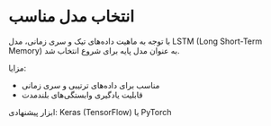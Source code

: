 # انتخاب مدل مناسب

با توجه به ماهیت داده‌های تیک و سری زمانی، مدل LSTM (Long Short-Term Memory) به عنوان مدل پایه برای شروع انتخاب شد.

مزایا:
- مناسب برای داده‌های ترتیبی و سری زمانی
- قابلیت یادگیری وابستگی‌های بلندمدت

ابزار پیشنهادی: Keras (TensorFlow) یا PyTorch
